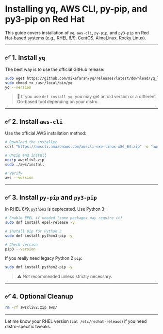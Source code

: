 
# Installing yq, AWS CLI, py-pip, and py3-pip on Red Hat

This guide covers installation of `yq`, `aws-cli`, `py-pip`, and `py3-pip` on Red Hat-based systems (e.g., RHEL 8/9, CentOS, AlmaLinux, Rocky Linux).

---

## ✅ 1. Install `yq`

The best way is to use the official GitHub release:

```bash
sudo wget https://github.com/mikefarah/yq/releases/latest/download/yq_linux_amd64 -O /usr/local/bin/yq
sudo chmod +x /usr/local/bin/yq
yq --version
```

> 📝 If you use `dnf install yq`, you may get an old version or a different Go-based tool depending on your distro.

---

## ✅ 2. Install `aws-cli`

Use the official AWS installation method:

```bash
# Download the installer
curl "https://awscli.amazonaws.com/awscli-exe-linux-x86_64.zip" -o "awscliv2.zip"

# Unzip and install
unzip awscliv2.zip
sudo ./aws/install

# Verify
aws --version
```

---

## ✅ 3. Install `py-pip` and `py3-pip`

In RHEL 8/9, `python2` is deprecated. Use Python 3:

```bash
# Enable EPEL if needed (some packages may require it)
sudo dnf install epel-release -y

# Install pip for Python 3
sudo dnf install python3-pip -y

# Check version
pip3 --version
```

If you really need legacy Python 2 `pip`:

```bash
sudo dnf install python2-pip -y
```

> ⚠️ Not recommended unless strictly necessary.

---

## ✅ 4. Optional Cleanup

```bash
rm -rf awscliv2.zip aws/
```

---

Let me know your RHEL version (`cat /etc/redhat-release`) if you need distro-specific tweaks.

